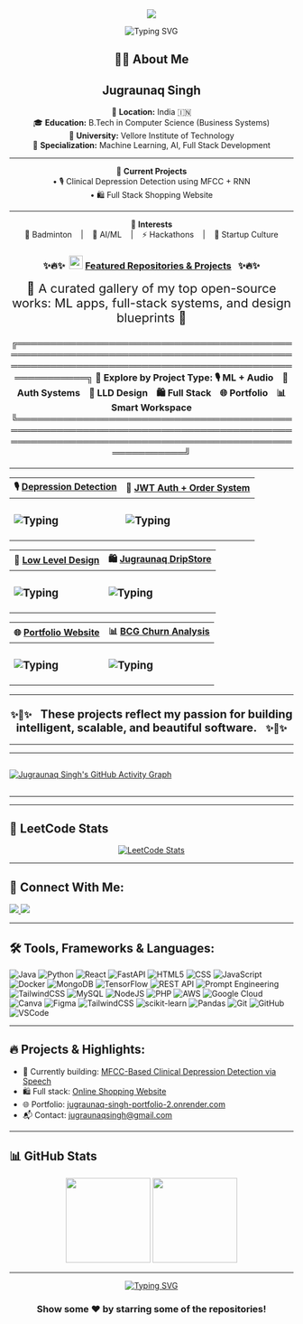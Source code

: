 <div align="center"; margin-bottom="60";>
  <img style="max-width:60/%;height:auto;" src="https://media.giphy.com/media/L1R1tvI9svkIWwpVYr/giphy.gif"  />
</div>
<p align="center">
  <img src="https://readme-typing-svg.demolab.com?font=Fira+Code&weight=500&size=26&pause=1000&color=F749DC&background=6883FF00&width=435&lines=Hi!+I'm+Jugraunaq+Singh;Aspiring+Software+Engineer;%26+ML+Enthusiast;Welcome+to+my+GitHub!" alt="Typing SVG" />
</p>

<h2 align="center">👨‍💻 About Me</h2>
<h2 align="center">Jugraunaq Singh</h2>
<div align="center">

📍 <strong>Location:</strong> India 🇮🇳  
🎓 <strong>Education:</strong> B.Tech in Computer Science (Business Systems)  
🏫 <strong>University:</strong> Vellore Institute of Technology  
🧠 <strong>Specialization:</strong> Machine Learning, AI, Full Stack Development  

---

💼 <strong>Current Projects</strong>  
• 🎙️ Clinical Depression Detection using MFCC + RNN  
• 🛍️ Full Stack Shopping Website  

---

🎯 <strong>Interests</strong>  
🏸 Badminton &nbsp;&nbsp; | &nbsp;&nbsp; 🧠 AI/ML &nbsp;&nbsp; | &nbsp;&nbsp; ⚡ Hackathons &nbsp;&nbsp; | &nbsp;&nbsp; 🚀 Startup Culture

</div>


<h3 align="center">
  ✨🔥✨&nbsp;&nbsp;<img src="https://img.icons8.com/fluency/48/rocket.png" width="24"/> <u>Featured Repositories & Projects</u> &nbsp;&nbsp;✨🔥✨
</h3>
<p align="center"><span style="font-size:22px;">🚀 A curated gallery of my top open-source works: ML apps, full-stack systems, and design blueprints 🎯</span></p>

<div align="center">

<h3>
╔═══════════════════════════════════════════════════════════════════════════════════════════════════════════════════════════════════════════╗  
🌟 Explore by Project Type: 🎙️ ML + Audio &nbsp;&nbsp; 🔐 Auth Systems &nbsp;&nbsp; 🧩 LLD Design &nbsp;&nbsp; 🛍️ Full Stack &nbsp;&nbsp; 🌐 Portfolio &nbsp;&nbsp; 📊 Smart Workspace  
╚═══════════════════════════════════════════════════════════════════════════════════════════════════════════════════════════════════════════╝  
</h3>

</div>

---

| 🎙️ [**Depression Detection**](https://github.com/Jugraunaqsingh/Depression-WebApp-MFCC-RNN) | 🔐 [**JWT Auth + Order System**](https://github.com/Jugraunaqsingh/jwt-user-order-service) |
| :------------------------------------------------------------ | :------------------------------------------------------------ |
| <h3>![Typing](https://readme-typing-svg.demolab.com?font=Fira+Code&size=19&duration=3000&pause=1000&color=FF69B4&center=true&vCenter=true&width=600&lines=🎙️+Clinical+Depression+Detection+via+Speech;🧠+MFCC+Audio+Features+%2B+RNN+Model;⚡+FastAPI+%7C+React+%7C+CuPy+GPU+Optimized;📦+Docker+%7C+MongoDB+Feedback+Loop)</h3> | <h3>![Typing](https://readme-typing-svg.demolab.com?font=Fira+Code&size=19&duration=3000&pause=1000&color=0A66C2&center=true&vCenter=true&width=600&lines=🔐+JWT-Based+Auth+and+Order+System;💼+Spring+Boot+%7C+RBAC+for+Admin+%2F+User;🛠️+REST+APIs+%2B+Postman+Test+Suites;🗃️+MySQL+%2B+Modular+Microservices)</h3> |

| 🧩 [**Low Level Design**](https://github.com/Jugraunaqsingh/LowLevelDesign) | 🛍️ [**Jugraunaq DripStore**](https://github.com/Jugraunaqsingh/JugraunaqDripStore) |
| :------------------------------------------------------------ | :------------------------------------------------------------ |
| <h3>![Typing](https://readme-typing-svg.demolab.com?font=Fira+Code&size=19&duration=3000&pause=1000&color=FF7F50&center=true&vCenter=true&width=600&lines=🧩+LLD+System+Design+Practice+in+Java;📐+BookMyShow+%2C+Parking+Lot+%2C+LLD+Cases;✅+OOP+Principles+%2B+SOLID+%2B+GoF+Designs;📚+Perfect+for+Low+Level+Design+Interviews)</h3> | <h3>![Typing](https://readme-typing-svg.demolab.com?font=Fira+Code&size=19&duration=3000&pause=1000&color=EA4C89&center=true&vCenter=true&width=600&lines=🛒+MERN+Full-Stack+E-Commerce+Website;🧾+Cart+%2F+Checkout+%2F+Admin+Product+Panel;🎨+Styled+with+TailwindCSS+%2B+Redux+State+Mgmt;🔐+Authentication+%2B+Responsive+Design)</h3> |

| 🌐 [**Portfolio Website**](https://jugraunaq-singh-portfolio-2.onrender.com/) | 📊 [**BCG Churn Analysis**](https://github.com/Jugraunaqsingh/BCG-Churn-Analysis-Case-Study) |
| :------------------------------------------------------------ | :------------------------------------------------------------ |
| <h3>![Typing](https://readme-typing-svg.demolab.com?font=Fira+Code&size=19&duration=3000&pause=1000&color=FACC15&center=true&vCenter=true&width=600&lines=🌐+My+Developer+Portfolio+Showcase;💼+React+%2B+Tailwind+%2B+Responsive+Design;📎+Project+Links+%2F+Resume+%2F+Contact+Info;🚀+Hosted+Live+on+Render)</h3> | <h3>![Typing](https://readme-typing-svg.demolab.com?font=Fira+Code&size=19&duration=3000&pause=1000&color=38B2AC&center=true&vCenter=true&width=600&lines=📊+BCG+Churn+Prediction+%7C+Virtual+Internship+via+Forage;📈+EDA+%2F+Feature+Engineering+%2F+Modeling+Pipeline;🤖+92%25+Accuracy+%2C+0.94+AUC+%2C+F1+Score+0.89;🎯+Actionable+Insights+for+Retention+%2B+Customer+Engagement)</h3> |

---

<div align="center">
<h3>✨🚀✨ &nbsp;&nbsp; <span style="font-size:20px;">These projects reflect my passion for building intelligent, scalable, and beautiful software.</span> &nbsp;&nbsp; ✨🚀✨</h3>
</div>

---

---

##
[![Jugraunaq Singh's GitHub Activity Graph](https://github-readme-activity-graph.vercel.app/graph?username=Jugraunaqsingh&theme=tokyo-night)](https://github.com/ashutosh00710/github-readme-activity-graph)
##

---
---

## 🧠 LeetCode Stats

<div align="center">

[![LeetCode Stats](https://leetcard.jacoblin.cool/Jugraunaqsingh?theme=dark&font=JetBrains+Mono&ext=heatmap)](https://leetcode.com/Jugraunaqsingh)
 <!-- Updated LeetCode username -->

</div>

---



## 🚀 Connect With Me:

<p align="left">
  <a href="https://www.linkedin.com/in/jugraunaq-singh-041b75230/" target="_blank">
    <img src="https://img.shields.io/badge/-LinkedIn-0A66C2?style=for-the-badge&logo=linkedin&logoColor=white"/>
  </a>
  <a href="https://leetcode.com/jugraunaqsingh/" target="_blank">
    <img src="https://img.shields.io/badge/-LeetCode-FFA116?style=for-the-badge&logo=leetcode&logoColor=black"/>
  </a>
</p>

---
## 🛠️ Tools, Frameworks & Languages:
![Java](https://img.shields.io/badge/-Java-F89820?style=for-the-badge&logo=openjdk&logoColor=white)
![Python](https://img.shields.io/badge/-Python-3776AB?style=for-the-badge&logo=python&logoColor=white)
![React](https://img.shields.io/badge/-React-61DAFB?style=for-the-badge&logo=react&logoColor=black)
![FastAPI](https://img.shields.io/badge/-FastAPI-005571?style=for-the-badge&logo=fastapi)
![HTML5](https://img.shields.io/badge/html5-%23E34F26.svg?style=for-the-badge&logo=html5&logoColor=white)
![CSS](https://img.shields.io/badge/CSS-563d7c?&style=for-the-badge&logo=css3&logoColor=white)
![JavaScript](https://img.shields.io/badge/javascript-%23323330.svg?style=for-the-badge&logo=javascript&logoColor=%23F7DF1E)
![Docker](https://img.shields.io/badge/-Docker-2496ED?style=for-the-badge&logo=docker&logoColor=white)
![MongoDB](https://img.shields.io/badge/-MongoDB-47A248?style=for-the-badge&logo=mongodb&logoColor=white)
![TensorFlow](https://img.shields.io/badge/-TensorFlow-FF6F00?style=for-the-badge&logo=tensorflow&logoColor=white)
![REST API](https://img.shields.io/badge/REST%20API-005571?style=for-the-badge&logo=fastapi&logoColor=white)
![Prompt Engineering](https://img.shields.io/badge/Prompt%20Engineering-ffcc00?style=for-the-badge&logo=openai&logoColor=black)
![TailwindCSS](https://img.shields.io/badge/-Tailwind-38B2AC?style=for-the-badge&logo=tailwind-css)
![MySQL](https://img.shields.io/badge/-MySQL-00758F?style=for-the-badge&logo=mysql&logoColor=white)
![NodeJS](https://img.shields.io/badge/node.js-6DA55F?style=for-the-badge&logo=node.js&logoColor=white)
![PHP](https://img.shields.io/badge/php-%23777BB4.svg?style=for-the-badge&logo=php&logoColor=white)
![AWS](https://img.shields.io/badge/AWS-%23000000.svg?style=for-the-badge&logo=amazon-aws&logoColor=white)
![Google Cloud](https://img.shields.io/badge/Google_Cloud-4285F4?style=for-the-badge&logo=google-cloud&logoColor=white)
![Canva](https://img.shields.io/badge/Canva-%2300C4CC.svg?&style=for-the-badge&logo=Canva&logoColor=white)
![Figma](https://img.shields.io/badge/Figma-F24E1E?style=for-the-badge&logo=figma&logoColor=white)
![TailwindCSS](https://img.shields.io/badge/tailwindcss-%2338B2AC.svg?style=for-the-badge&logo=tailwind-css&logoColor=white)
![scikit-learn](https://img.shields.io/badge/scikit--learn-%23F7931E.svg?style=for-the-badge&logo=scikit-learn&logoColor=white)
![Pandas](https://img.shields.io/badge/pandas-%23150458.svg?style=for-the-badge&logo=pandas&logoColor=white)
![Git](https://img.shields.io/badge/git-%23F05033.svg?style=for-the-badge&logo=git&logoColor=white)
![GitHub](https://img.shields.io/badge/github-%23121011.svg?style=for-the-badge&logo=github&logoColor=white)
![VSCode](https://img.shields.io/badge/VSCode-%23007ACC.svg?style=for-the-badge&logo=visual-studio-code&logoColor=white)

---

## 🔥 Projects & Highlights:

- 🔭 Currently building: [MFCC-Based Clinical Depression Detection via Speech](https://github.com/Jugraunaqsingh/Depression-WebApp-MFCC-RNN)
- 🛍️ Full stack: [Online Shopping Website](https://github.com/Jugraunaqsingh/JugraunaqDripStore)
- 🌐 Portfolio: [jugraunaq-singh-portfolio-2.onrender.com](https://jugraunaq-singh-portfolio-2.onrender.com)
- 📬 Contact: jugraunaqsingh@gmail.com



---
## 📊 GitHub Stats

<div align="center">
  <img src="https://github-readme-stats.vercel.app/api?username=Jugraunaqsingh&show_icons=true&theme=dracula" height="150" />
  <img src="https://github-readme-stats.vercel.app/api/top-langs/?username=Jugraunaqsingh&layout=compact&langs_count=6&theme=dracula" height="150" />
</div>

---


<div align="center">
   <a href="https://git.io/typing-svg">
      <img src="https://readme-typing-svg.demolab.com?font=Sedan+SC&weight=500&size=30&pause=1000&color=F63024&background=6883FF00&center=true&vCenter=true&random=false&width=435&lines=Thanks+For+Visiting+!" alt="Typing SVG" />
   </a>
   
   <h3>Show some ❤️ by starring some of the repositories!</h3>
</div>
